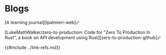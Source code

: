 # Blogs

[A learning journal][lpalmieri-web]⮳

[LukeMathWalker/zero-to-production: Code for \"Zero To Production In Rust\", a book on API development using Rust][zero-to-production-github]⮳

{{#include ../link-refs.md}}
